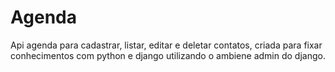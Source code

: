 # Agenda
Api agenda para cadastrar, listar, editar e deletar contatos, criada para fixar conhecimentos com python e django utilizando o ambiene admin do django.
